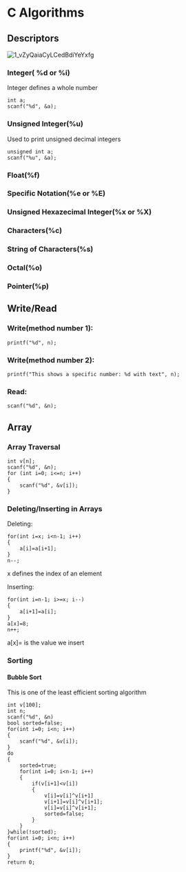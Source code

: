 # C Algorithms
## Descriptors

![1_vZyQaiaCyLCedBdiYeYxfg](https://github.com/user-attachments/assets/bb345a8f-968b-4377-904f-c6a0bf5e25d2)

### Integer( %d or %i)
Integer defines a whole number
```
int a;
scanf("%d", &a);
```
### Unsigned Integer(%u)
Used to print unsigned decimal integers
```
unsigned int a;
scanf("%u", &a);
```
### Float(%f)

### Specific Notation(%e or %E)

### Unsigned Hexazecimal Integer(%x or %X)

### Characters(%c)

### String of Characters(%s)

### Octal(%o)

### Pointer(%p)

## Write/Read
### Write(method number 1):
```
printf("%d", n);
```
### Write(method number 2):
```
printf("This shows a specific number: %d with text", n);
```
### Read:
```
scanf("%d", &n);
```
## Array
### Array Traversal

```
int v[n];
scanf("%d", &n);
for (int i=0; i<=n; i++)
{
    scanf("%d", &v[i]);
}
```
### Deleting/Inserting in Arrays
Deleting:
```
for(int i=x; i<n-1; i++)
{
    a[i]=a[i+1];
}
n--;
```
x defines the index of an element

Inserting:
```
for(int i=n-1; i>=x; i--)
{
    a[i+1]=a[i];
}
a[x]=8;
n++;
```
a[x]= is the value we insert 

### Sorting 
#### Bubble Sort
This is one of the least efficient sorting algorithm
```
int v[100];
int n;
scanf("%d", &n)
bool sorted=false;
for(int i=0; i<n; i++)
{
    scanf("%d", &v[i]);
}
do
{
    sorted=true;
    for(int i=0; i<n-1; i++)
    {
        if(v[i+1]<v[i])
        {
            v[i]=v[i]^v[i+1]
            v[i+1]=v[i]^v[i+1];
            v[i]=v[i]^v[i+1];
            sorted=false;
        }
    }
}while(!sorted);
for(int i=0; i<n; i++)
{
    printf("%d", &v[i]);
}
return 0;
```



